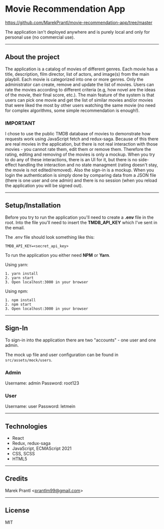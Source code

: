 # Movie Recommendation App

https://github.com/MarekPrantl/movie-recommendation-app/tree/master

The application isn't deployed anywhere and is purely local and only for personal use (no commercial use).

---

## About the project

The application is a catalog of movies of different genres. Each movie has a title, description, film director, list of actors, and image(s) from the main playbill. Each movie is categorized into one or more genres. Only the administrator can create, remove and update the list of movies. Users can rate the movies according to different criteria (e.g, how novel are the ideas of the movie, their final score, etc.). The main feature of the system is that users can pick one movie and get the list of similar movies and/or movies that were liked the most by other users watching the same movie (no need for complex algorithms, some simple recommendation is enough!).

### __IMPORTANT__ 
I chose to use the public TMDB database of movies to demonstrate how requests work using JavaScript fetch and redux-saga. Because of this there are real movies in the application, but there is not real interaction with those movies - you cannot rate them, edit them or remove them. Therefore the rating, editing and removing of the movies is only a mockup. When you try to do any of these interactions, there is an UI for it, but there is no side-effect handling the interaction and no state managment (rating doesn't stay, the movie is not edited/removed). Also the sign-in is a mockup. When you login the authentication is simply done by comparing data from a JSON file (there is one user and one admin) and there is no session (when you reload the application you will be signed out).

---

## Setup/Installation

Before you try to run the application you'll need to create a __.env__ file in the root.
Into the file you'll need to insert the __TMDB_API_KEY__ which I've sent in the email.

The .env file should look something like this:
```
TMDB_API_KEY=<secret_api_key>
```

To run the application you either need __NPM__ or __Yarn__.

Using yarn:
```
1. yarn install
2. yarn start
3. Open localhost:3000 in your browser
```

Using npm:
```
1. npm install
2. npm start
3. Open localhost:3000 in your browser
```

---

## Sign-In

To sign-in into the application there are two "accounts" - one user and one admin.

The mock up file and user configuration can be found in `src/assets/mock/users`.

### Admin
Username: admin
Password: root123

### User
Username: user
Password: letmein

---

## Technologies

* React
* Redux, redux-saga
* JavaScript, ECMAScript 2021
* CSS, SCSS
* HTML5

---

## Credits

Marek Prantl <<prantlm99@gmail.com>>

---

## License

MIT